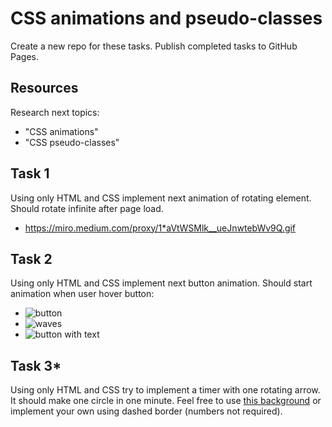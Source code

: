 # CSS animations and pseudo-classes

Create a new repo for these tasks. Publish completed tasks to GitHub Pages.

## Resources

Research next topics:

- "CSS animations"
- "CSS pseudo-classes"

## Task 1

Using only HTML and CSS implement next animation of rotating element. Should rotate infinite after page load.

- https://miro.medium.com/proxy/1*aVtWSMlk__ueJnwtebWv9Q.gif

## Task 2

Using only HTML and CSS implement next button animation. Should start animation when user hover button:

- ![button](https://user-images.githubusercontent.com/28801003/166154150-153b45b3-9cb8-4517-9e96-e5151d4b851a.gif)
- ![waves](https://user-images.githubusercontent.com/28801003/166154717-4cfd82df-f4ce-4ee4-8da4-805d15b6b9aa.gif)
- ![button with text](https://user-images.githubusercontent.com/28801003/166155025-7912a407-1033-4a23-bfd8-77be5436e1be.gif)

## Task 3\*

Using only HTML and CSS try to implement a timer with one rotating arrow. It should make one circle in one minute. Feel free to use [this background](https://thumbs.dreamstime.com/z/clock-dial-clock-dial-round-clock-numbers-no-minutes-141155031.jpg) or implement your own using dashed border (numbers not required).
